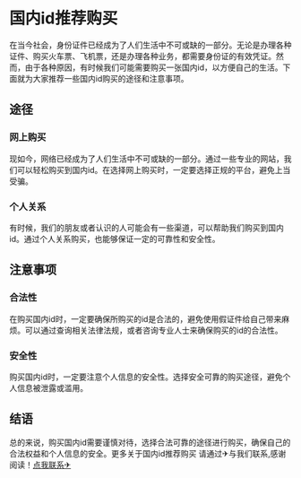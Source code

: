 # 国内id推荐购买

在当今社会，身份证件已经成为了人们生活中不可或缺的一部分。无论是办理各种证件、购买火车票、飞机票，还是办理各种业务，都需要身份证的有效凭证。然而，由于各种原因，有时候我们可能需要购买一张国内id，以方便自己的生活。下面就为大家推荐一些国内id购买的途径和注意事项。

## 途径

### 网上购买

现如今，网络已经成为了人们生活中不可或缺的一部分。通过一些专业的网站，我们可以轻松购买到国内id。在选择网上购买时，一定要选择正规的平台，避免上当受骗。

### 个人关系

有时候，我们的朋友或者认识的人可能会有一些渠道，可以帮助我们购买到国内id。通过个人关系购买，也能够保证一定的可靠性和安全性。

## 注意事项

### 合法性

在购买国内id时，一定要确保所购买的id是合法的，避免使用假证件给自己带来麻烦。可以通过查询相关法律法规，或者咨询专业人士来确保购买的id的合法性。

### 安全性

购买国内id时，一定要注意个人信息的安全性。选择安全可靠的购买途径，避免个人信息被泄露或滥用。

## 结语

总的来说，购买国内id需要谨慎对待，选择合法可靠的途径进行购买，确保自己的合法权益和个人信息的安全。更多关于国内id推荐购买 请通过✈与我们联系,感谢阅读！[点我联系✈](https://u.G208.com)